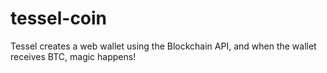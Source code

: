 tessel-coin
===========

Tessel creates a web wallet using the Blockchain API, and when the wallet receives BTC, magic happens!
